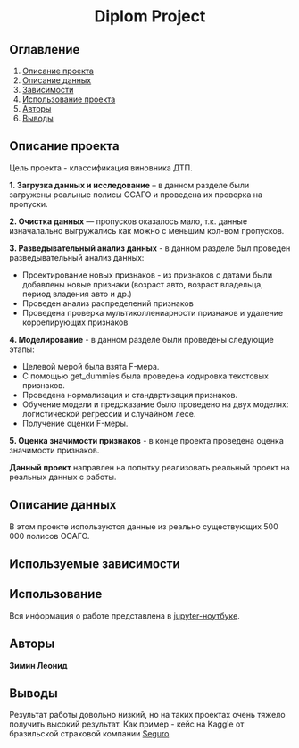 # <center> Diplom Project </center>
## Оглавление
1. [Описание проекта](#описание-проекта)
2. [Описание данных](#описание-данных)
3. [Зависимости](#используемые-зависимости)
4. [Использование проекта](#использование)
5. [Авторы](#авторы)
6. [Выводы](#выводы)

## Описание проекта

Цель проекта - классификация виновника ДТП.

**1. Загрузка данных и исследование** – в данном разделе были загружены реальные полисы ОСАГО и проведена их проверка на пропуски.

**2. Очистка данных** — пропусков оказалось мало, т.к. данные изначалально выгружались как можно с меньшим кол-вом пропусков.

**3. Разведывательный анализ данных** - в данном разделе был проведен разведывательный анализ данных:

* Проектирование новых признаков - из признаков с датами были добавлены новые признаки (возраст авто, возраст владельца, период владения авто и др.)
* Проведен анализ распределений признаков
* Проведена проверка мультиколлениарности признаков и удаление коррелирующих признаков

**4. Моделирование** - в данном разделе были проведены следующие этапы:

* Целевой мерой была взята F-мера.
* С помощью get_dummies была проведена кодировка текстовых признаков.
* Проведена нормализация и стандартизация признаков.
* Обучение модели и предсказание было проведено на двух моделях: логистической регрессии и случайном лесе.
* Получение оценки F-меры.

**5. Оценка значимости признаков** - в конце проекта проведена оценка значимости признаков.

**Данный проект** направлен на попытку реализовать реальный проект на реальных данных с работы.


## Описание данных
В этом проекте используются данные из реально существующих 500 000 полисов ОСАГО.


## Используемые зависимости


## Использование
Вся информация о работе представлена в [jupyter-ноутбуке]().


## Авторы

**Зимин Леонид**


## Выводы
Результат работы довольно низкий, но на таких проектах очень тяжело получить высокий результат.
Как пример - кейс на Kaggle от бразильской страховой компании [Seguro](https://www.kaggle.com/competitions/porto-seguro-safe-driver-prediction/overview)
